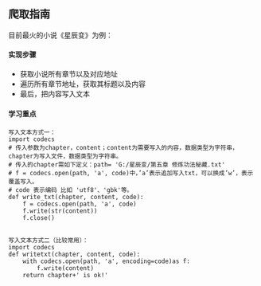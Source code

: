 ## 爬取指南

目前最火的小说《星辰变》为例：

#### 实现步骤

- 获取小说所有章节以及对应地址
- 遍历所有章节地址，获取其标题以及内容
- 最后，把内容写入文本

#### 学习重点


```
写入文本方式一：
import codecs
# 传入参数为chapter，content；content为需要写入的内容，数据类型为字符串，chapter为写入文件，数据类型为字符串。
# 传入的chapter需如下定义：path= 'G:/星辰变/第五章 修炼功法秘藏.txt'
# f = codecs.open(path, 'a', code)中，’a’表示追加写入txt，可以换成’w’，表示覆盖写入。
# code 表示编码 比如 'utf8'、'gbk'等。
def write_txt(chapter, content, code):
    f = codecs.open(path, 'a', code)
    f.write(str(content))
    f.close()


写入文本方式二（比较常用）：
import codecs
def writetxt(chapter, content, code):
    with codecs.open(path, 'a', encoding=code)as f:
        f.write(content)
    return chapter+' is ok!'

```
